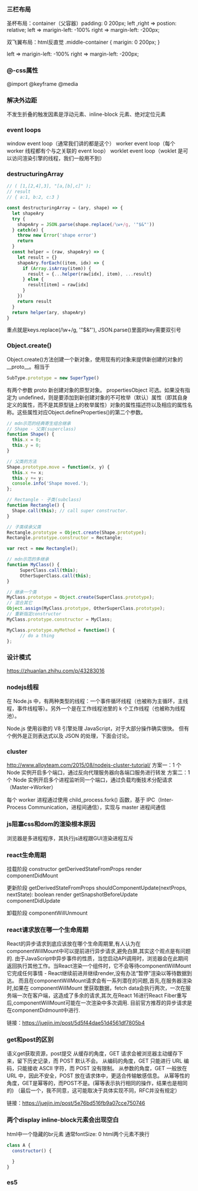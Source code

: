 ### 三栏布局

圣杯布局：container（父容器）padding: 0 200px;
left ,right => postion: relative;
left => marigin-left: -100%
right => margin-left: -200px;

双飞翼布局：html反直觉 .middle-container {
  marigin: 0 200px;
}

left => marigin-left: -100%
right => margin-left: -200px;

### @-css属性
@import @keyframe @media

### 解决外边距
不发生折叠的触发因素是浮动元素、inline-block 元素、绝对定位元素

### event loops
window event loop（通常我们讲的都是这个）
worker event loop（每个 worker 线程都有个与之关联的 event loop）
worklet event loop（woklet 是可以访问渲染引擎的线程，我们一般用不到）

### destructuringArray
```js
// ( [1,[2,4],3], "[a,[b],c]" );
// result
// { a:1, b:2, c:3 }
```
```javascript
const destructuringArray = (ary, shape) => {
  let shapeAry
  try {
    shapeAry = JSON.parse(shape.replace(/\w+/g, '"$&"'))
  } catch(e) {
    throw new Error('shape error')
    return 
  }
  const helper = (raw, shapeAry) => {
    let result = {}
    shapeAry.forEach((item, idx) => {
      if (Array.isArray(item)) {
        result = {...helper(raw[idx], item), ...result}
      } else {
        result[item] = raw[idx]
      }
    })
    return result
  }
  return helper(ary, shapeAry)
}
```
重点就是keys.replace(/\w+/g, '"$&"'), JSON.parse()里面的key需要双引号

### Object.create()
Object.create()方法创建一个新对象，使用现有的对象来提供新创建的对象的__proto__。相当于
```js
SubType.prototype = new SuperType()
```
有两个参数
proto
新创建对象的原型对象。
propertiesObject
可选。如果没有指定为 undefined，则是要添加到新创建对象的不可枚举（默认）属性（即其自身定义的属性，而不是其原型链上的枚举属性）对象的属性描述符以及相应的属性名称。这些属性对应Object.defineProperties()的第二个参数。
```js
// mdn示范的经典寄生组合继承
// Shape - 父类(superclass)
function Shape() {
  this.x = 0;
  this.y = 0;
}

// 父类的方法
Shape.prototype.move = function(x, y) {
  this.x += x;
  this.y += y;
  console.info('Shape moved.');
};

// Rectangle - 子类(subclass)
function Rectangle() {
  Shape.call(this); // call super constructor.
}

// 子类续承父类
Rectangle.prototype = Object.create(Shape.prototype);
Rectangle.prototype.constructor = Rectangle;

var rect = new Rectangle();
```
```js
// mdn示范的多继承
function MyClass() {
     SuperClass.call(this);
     OtherSuperClass.call(this);
}

// 继承一个类
MyClass.prototype = Object.create(SuperClass.prototype);
// 混合其它
Object.assign(MyClass.prototype, OtherSuperClass.prototype);
// 重新指定constructor
MyClass.prototype.constructor = MyClass;

MyClass.prototype.myMethod = function() {
     // do a thing
};
```

### 设计模式

https://zhuanlan.zhihu.com/p/43283016

### nodejs线程
在 Node.js 中，有两种类型的线程：一个事件循环线程（也被称为主循环，主线程，事件线程等）。另外一个是在工作线程池里的 k 个工作线程（也被称为线程池）。

Node.js 使用谷歌的 V8 引擎处理 JavaScript，对于大部分操作确实很快。 但有个例外是正则表达式以及 JSON 的处理，下面会讨论。

### cluster
http://www.alloyteam.com/2015/08/nodejs-cluster-tutorial/
方案一：1 个 Node 实例开启多个端口，通过反向代理服务器向各端口服务进行转发
方案二：1 个 Node 实例开启多个进程监听同一个端口，通过负载均衡技术分配请求（Master->Worker）

每个 worker 进程通过使用 child_process.fork() 函数，基于 IPC（Inter-Process Communication，进程间通信），实现与 master 进程间通信

### js阻塞css和dom的渲染根本原因
浏览器是多进程程序，其执行js进程跟GUI渲染进程互斥 

### react生命周期
挂载阶段
constructor
getDerivedStateFromProps
render
componentDidMount

更新阶段
getDerivedStateFromProps
shouldComponentUpdate(nextProps, nextState): boolean
render
getSnapshotBeforeUpdate
componentDidUpdate

卸载阶段
componentWillUnmount

### react请求放在哪一个生命周期
React的异步请求到底应该放在哪个生命周期里,有人认为在componentWillMount中可以提前进行异步请求,避免白屏,其实这个观点是有问题的.
由于JavaScript中异步事件的性质，当您启动API调用时，浏览器会在此期间返回执行其他工作。当React渲染一个组件时，它不会等待componentWillMount它完成任何事情 - React继续前进并继续render,没有办法“暂停”渲染以等待数据到达。
而且在componentWillMount请求会有一系列潜在的问题,首先,在服务器渲染时,如果在 componentWillMount 里获取数据，fetch data会执行两次，一次在服务端一次在客户端，这造成了多余的请求,其次,在React 16进行React Fiber重写后,componentWillMount可能在一次渲染中多次调用.
目前官方推荐的异步请求是在componentDidmount中进行.

链接：https://juejin.im/post/5d5f44dae51d4561df7805b4

### get和post的区别
语义get获取资源，post提交
从缓存的角度，GET 请求会被浏览器主动缓存下来，留下历史记录，而 POST 默认不会。
从编码的角度，GET 只能进行 URL 编码，只能接收 ASCII 字符，而 POST 没有限制。
从参数的角度，GET 一般放在 URL 中，因此不安全，POST 放在请求体中，更适合传输敏感信息。
从幂等性的角度，GET是幂等的，而POST不是。(幂等表示执行相同的操作，结果也是相同的)
（最后一个，我不同意，这可能取决于具体实现不同，RFC并没有规定）

链接：https://juejin.im/post/5e76bd516fb9a07cce750746

### 两个display inline-block元素会出现空白
html中一个隐藏的br元素
通常fontSize: 0
html两个元素不换行

```js
class A {
  constructor() {
    
  }
}
```

### es5